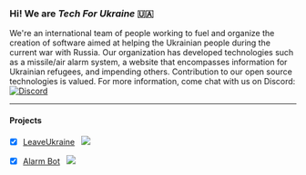 ### Hi! We are _Tech For Ukraine_ :ukraine:
We're an international team of people working to fuel and organize the creation of software aimed at helping the Ukrainian people during the current war with Russia. Our organization has developed technologies such as a missile/air alarm system, a website that encompasses information for Ukrainian refugees, and impending others. Contribution to our open source technologies is valued. For more information, come chat with us on Discord: [![Discord](https://img.shields.io/discord/946624673200893953.svg?label=TechFor&logo=discord)](https://discord.gg/techfor)

---

#### Projects
- [x] [LeaveUkraine](https://leaveukraine.com) &nbsp; ![](https://img.shields.io/github/issues/Ukraine-Relief-Efforts/ukraine-info-guide?style=plastic)
- [x] [Alarm Bot](https://github.com/Ukraine-Relief-Efforts/AlarmBot) &nbsp; ![](https://img.shields.io/github/issues/Ukraine-Relief-Efforts/AlarmBot)

